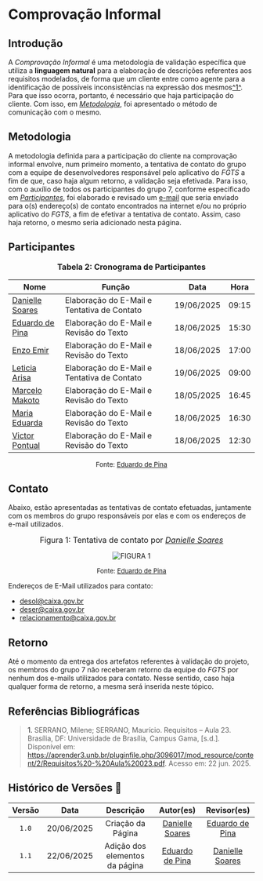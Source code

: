 # Comprovação Informal

## Introdução

A *Comprovação Informal* é uma metodologia de validação específica que utiliza a **linguagem natural** para a elaboração de descrições referentes aos requisitos modelados, de forma que um cliente entre como agente para a identificação de possíveis inconsistências na expressão dos mesmos<a id="anchor_1" href="#REF1">^1^</a>. Para que isso ocorra, portanto, é necessário que haja participação do cliente. Com isso, em [*Metodologia*](#metodologia), foi apresentado o método de comunicação com o mesmo.


## Metodologia

A metodologia definida para a participação do cliente na comprovação informal envolve, num primeiro momento, a tentativa de contato do grupo com a equipe de desenvolvedores responsável pelo aplicativo do *FGTS* a fim de que, caso haja algum retorno, a validação seja efetivada. Para isso, com o auxílio de todos os participantes do grupo 7, conforme especificado em [*Participantes*](#participantes), foi elaborado e revisado um [e-mail](#contato) que seria enviado para o(s) endereço(s) de contato encontrados na internet e/ou no próprio aplicativo do *FGTS*, a fim de efetivar a tentativa de contato. Assim, caso haja retorno, o mesmo seria adicionado nesta página.

## Participantes

<p style="text-align: center; font-size: 12pt;"><strong>Tabela 2: Cronograma de Participantes</strong></p>

<div align="center">
<table>
  <thead>
    <tr>
      <th>Nome</th>
      <th>Função</th>
      <th>Data</th>
      <th>Hora</th>
    </tr>
  </thead>
  <tbody>
    <tr>
      <td><a href="https://github.com/danielle-soaress">Danielle Soares</a></td>
      <td>Elaboração do E-Mail e Tentativa de Contato</td>
      <td>19/06/2025</td>
      <td>09:15</td>
    </tr>
    <tr>
      <td><a href="https://github.com/eduardodpms">Eduardo de Pina</a></td>
      <td>Elaboração do E-Mail e Revisão do Texto</td>
      <td>18/06/2025</td>
      <td>15:30</td>
    </tr>
    <tr>
      <td><a href="https://github.com/EnzoEmir">Enzo Emir</a></td>
      <td>Elaboração do E-Mail e Revisão do Texto</td>
      <td>18/06/2025</td>
      <td>17:00</td>
    </tr>
    <tr>
      <td><a href="https://github.com/Leticia-Arisa-K-Higa">Leticia Arisa</a></td>
      <td>Elaboração do E-Mail e Tentativa de Contato</td>
      <td>19/06/2025</td>
      <td>09:00</td>
    </tr>
    <tr>
      <td><a href="https://github.com/MM4k">Marcelo Makoto</a></td>
      <td>Elaboração do E-Mail e Revisão do Texto</td>
      <td>18/05/2025</td>
      <td>16:45</td>
    </tr>
    <tr>
      <td><a href="https://github.com/dudaa28">Maria Eduarda</a></td>
      <td>Elaboração do E-Mail e Revisão do Texto</td>
      <td>18/06/2025</td>
      <td>16:30</td>
    </tr>
    <tr>
      <td><a href="https://github.com/VictorPontual">Victor Pontual</a></td>
      <td>Elaboração do E-Mail e Revisão do Texto</td>
      <td>18/06/2025</td>
      <td>12:30</td>
    </tr>
  </tbody>
</table>
</div>

<p style="text-align: center; font-size: 10pt;">Fonte: <a href="https://github.com/eduardodpms">Eduardo de Pina</a></p>

## Contato

Abaixo, estão apresentadas as tentativas de contato efetuadas, juntamente com os membros do grupo responsáveis por elas e com os endereços de e-mail utilizados.

<font size="3"><p style="text-align: center">Figura 1: Tentativa de contato por [*Danielle Soares*](https://github.com/danielle-soaress)</p></font>

<div align="center">
  <img src="../../assets/validacao/email_dani.jpg" alt="FIGURA 1">
</div>

<font size="2"><p style="text-align: center">Fonte: [Eduardo de Pina](https://github.com/eduardodpms) </p></font>

Endereços de E-Mail utilizados para contato:

- desol@caixa.gov.br
- deser@caixa.gov.br
- relacionamento@caixa.gov.br 

## Retorno

Até o momento da entrega dos artefatos referentes à validação do projeto, os membros do grupo 7 não receberam retorno da equipe do *FGTS* por nenhum dos e-mails utilizados para contato. Nesse sentido, caso haja qualquer forma de retorno, a mesma será inserida neste tópico.

## Referências Bibliográficas

> <a id="REF1">1.</a> SERRANO, Milene; SERRANO, Maurício. Requisitos – Aula 23. Brasília, DF: Universidade de Brasília, Campus Gama, [s.d.]. Disponível em: https://aprender3.unb.br/pluginfile.php/3096017/mod_resource/content/2/Requisitos%20-%20Aula%20023.pdf. Acesso em: 22 jun. 2025.

## Histórico de Versões 📅

| Versão | Data | Descrição | Autor(es) | Revisor(es) |
| :-: | :-: | :-: | :-: | :-: |
| `1.0` | 20/06/2025 | Criação da Página | [Danielle Soares](https://github.com/danielle-soaress) | [Eduardo de Pina](https://github.com/eduardodpms) |
| `1.1` | 22/06/2025 | Adição dos elementos da página | [Eduardo de Pina](https://github.com/eduardodpms) | [Danielle Soares](https://github.com/danielle-soaress) |
